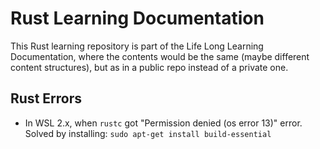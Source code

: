 # Rust Learning Documentation

This Rust learning repository is part of the Life Long Learning Documentation, where the contents would be the same (maybe different content structures), but as in a public repo instead of a private one. 

## Rust Errors

 - In WSL 2.x, when `rustc` got "Permission denied (os error 13)" error. Solved by installing: `sudo apt-get install build-essential`

 
